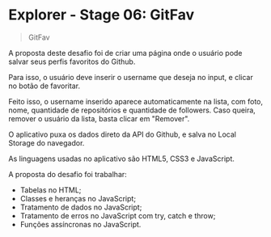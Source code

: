 # Explorer - Stage 06: GitFav

> GitFav

A proposta deste desafio foi de criar uma página onde o usuário pode salvar seus perfis favoritos do Github.

Para isso, o usuário deve inserir o username que deseja no input, e clicar no botão de favoritar.

Feito isso, o username inserido aparece automaticamente na lista, com foto, nome, quantidade de repositórios e quantidade de followers.
Caso queira, remover o usuário da lista, basta clicar em "Remover".

O aplicativo puxa os dados direto da API do Github, e salva no Local Storage do navegador.

As linguagens usadas no aplicativo são HTML5, CSS3 e JavaScript.

A proposta do desafio foi trabalhar:

- Tabelas no HTML;
- Classes e heranças no JavaScript;
- Tratamento de dados no JavaScript;
- Tratamento de erros no JavaScript com try, catch e throw;
- Funções assíncronas no JavaScript.
